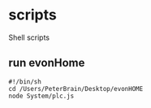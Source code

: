 # scripts
Shell scripts

## run evonHome

    #!/bin/sh
    cd /Users/PeterBrain/Desktop/evonHOME
    node System/plc.js
